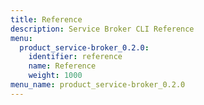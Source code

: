 ```yaml
---
title: Reference
description: Service Broker CLI Reference
menu:
  product_service-broker_0.2.0:
    identifier: reference
    name: Reference
    weight: 1000
menu_name: product_service-broker_0.2.0
---
```

